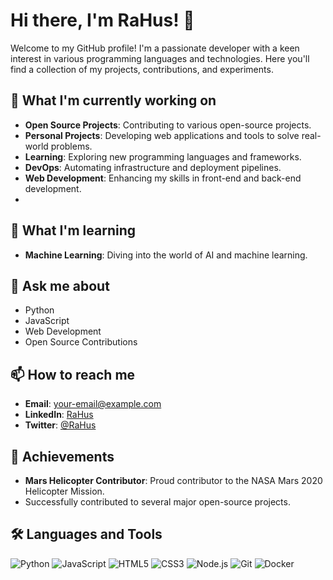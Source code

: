 # Hi there, I'm RaHus! 👋

Welcome to my GitHub profile! I'm a passionate developer with a keen interest in various programming languages and technologies. Here you'll find a collection of my projects, contributions, and experiments.

## 🔭 What I'm currently working on

- **Open Source Projects**: Contributing to various open-source projects.
- **Personal Projects**: Developing web applications and tools to solve real-world problems.
- **Learning**: Exploring new programming languages and frameworks.
- **DevOps**: Automating infrastructure and deployment pipelines.
- **Web Development**: Enhancing my skills in front-end and back-end development.
- 
## 🌱 What I'm learning

- **Machine Learning**: Diving into the world of AI and machine learning.

## 💬 Ask me about

- Python
- JavaScript
- Web Development
- Open Source Contributions

## 📫 How to reach me

- **Email**: [your-email@example.com](mailto:your-email@example.com)
- **LinkedIn**: [RaHus](https://www.linkedin.com/in/your-profile/)
- **Twitter**: [@RaHus](https://twitter.com/your-profile)

## 🏅 Achievements

- **Mars Helicopter Contributor**: Proud contributor to the NASA Mars 2020 Helicopter Mission.
- Successfully contributed to several major open-source projects.

## 🛠️ Languages and Tools

![Python](https://img.shields.io/badge/-Python-000?&logo=Python)
![JavaScript](https://img.shields.io/badge/-JavaScript-000?&logo=JavaScript)
![HTML5](https://img.shields.io/badge/-HTML5-000?&logo=HTML5)
![CSS3](https://img.shields.io/badge/-CSS3-000?&logo=CSS3)
![Node.js](https://img.shields.io/badge/-Node.js-000?&logo=Node.js)
![Git](https://img.shields.io/badge/-Git-000?&logo=Git)
![Docker](https://img.shields.io/badge/-Docker-000?&logo=Docker)

